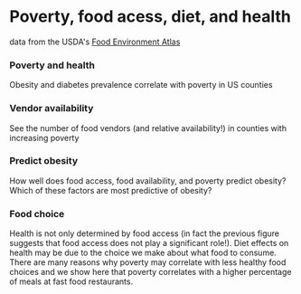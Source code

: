 # Poverty, food acess, diet, and health

data from the USDA's [Food Environment Atlas](http://www.ers.usda.gov/data-products/food-environment-atlas.aspx)

### Poverty and health
Obesity and diabetes prevalence correlate with poverty in US counties

### Vendor availability
See the number of food vendors (and relative availability!) in counties with increasing poverty

### Predict obesity
How well does food access, food availability, and poverty predict obesity? Which of these factors are most predictive of obesity?

### Food choice
Health is not only determined by food access (in fact the previous figure suggests that food access does not play a significant role!). Diet effects on health may be due to the choice we make about what food to consume. There are many reasons why poverty may correlate with less healthy food choices and we show here that poverty correlates with a higher percentage of meals at fast food restaurants.